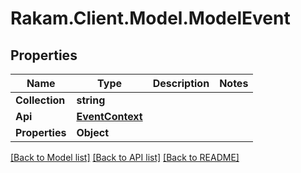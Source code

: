 # Rakam.Client.Model.ModelEvent
## Properties

Name | Type | Description | Notes
------------ | ------------- | ------------- | -------------
**Collection** | **string** |  | 
**Api** | [**EventContext**](EventContext.md) |  | 
**Properties** | **Object** |  | 

[[Back to Model list]](../README.md#documentation-for-models) [[Back to API list]](../README.md#documentation-for-api-endpoints) [[Back to README]](../README.md)

